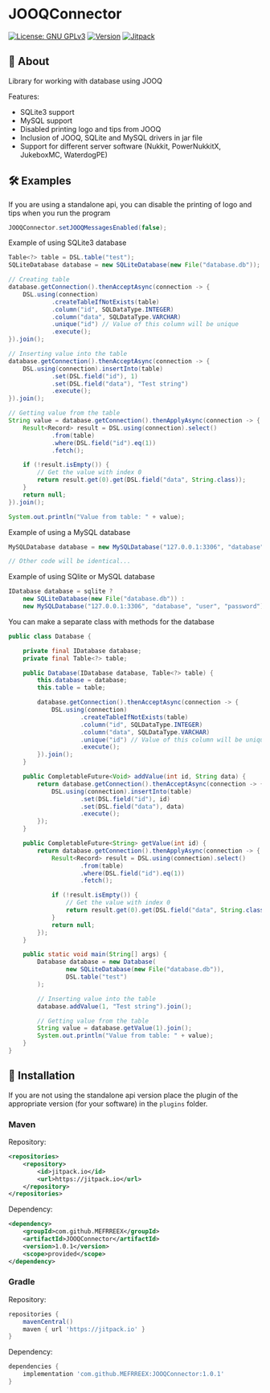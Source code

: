# JOOQConnector

[![License: GNU GPLv3](https://img.shields.io/badge/License-%20%20GNU%20GPLv3%20-yellow)](LICENSE)
[![Version](https://img.shields.io/badge/Version-1.0.1-brightgreen)](https://github.com/MEFRREEX/FormConstructor/releases/tag/1.0.1)
[![Jitpack](https://jitpack.io/v/MEFRREEX/JOOQConnector.svg)](https://jitpack.io/#MEFRREEX/JOOQConnector)

## 🤔 About
Library for working with database using JOOQ

Features:
- SQLite3 support
- MySQL support
- Disabled printing logo and tips from JOOQ
- Inclusion of JOOQ, SQLite and MySQL drivers in jar file
- Support for different server software (Nukkit, PowerNukkitX, JukeboxMC, WaterdogPE)

## 🛠 Examples

If you are using a standalone api, you can disable the printing of logo and tips when you run the program
```java
JOOQConnector.setJOOQMessagesEnabled(false);
```

Example of using SQLite3 database
```java
Table<?> table = DSL.table("test");
SQLiteDatabase database = new SQLiteDatabase(new File("database.db"));

// Creating table
database.getConnection().thenAcceptAsync(connection -> {
    DSL.using(connection)
            .createTableIfNotExists(table)
            .column("id", SQLDataType.INTEGER)
            .column("data", SQLDataType.VARCHAR)
            .unique("id") // Value of this column will be unique
            .execute();
}).join();

// Inserting value into the table
database.getConnection().thenAcceptAsync(connection -> {
    DSL.using(connection).insertInto(table)
            .set(DSL.field("id"), 1)
            .set(DSL.field("data"), "Test string")
            .execute();
}).join();

// Getting value from the table
String value = database.getConnection().thenApplyAsync(connection -> {
    Result<Record> result = DSL.using(connection).select()
            .from(table)
            .where(DSL.field("id").eq(1))
            .fetch();

    if (!result.isEmpty()) {
        // Get the value with index 0
        return result.get(0).get(DSL.field("data", String.class));
    }
    return null;
}).join();

System.out.println("Value from table: " + value);
```

Example of using a MySQL database
```java
MySQLDatabase database = new MySQLDatabase("127.0.0.1:3306", "database", "user", "password");

// Other code will be identical...
```

Example of using SQlite or MySQL database
```java
IDatabase database = sqlite ? 
    new SQLiteDatabase(new File("database.db")) : 
    new MySQLDatabase("127.0.0.1:3306", "database", "user", "password");
```

You can make a separate class with methods for the database
```java
public class Database {

    private final IDatabase database;
    private final Table<?> table;

    public Database(IDatabase database, Table<?> table) {
        this.database = database;
        this.table = table;

        database.getConnection().thenAcceptAsync(connection -> {
            DSL.using(connection)
                    .createTableIfNotExists(table)
                    .column("id", SQLDataType.INTEGER)
                    .column("data", SQLDataType.VARCHAR)
                    .unique("id") // Value of this column will be unique
                    .execute();
        }).join();
    }

    public CompletableFuture<Void> addValue(int id, String data) {
        return database.getConnection().thenAcceptAsync(connection -> {
            DSL.using(connection).insertInto(table)
                    .set(DSL.field("id"), id)
                    .set(DSL.field("data"), data)
                    .execute();
        });
    }

    public CompletableFuture<String> getValue(int id) {
        return database.getConnection().thenApplyAsync(connection -> {
            Result<Record> result = DSL.using(connection).select()
                    .from(table)
                    .where(DSL.field("id").eq(1))
                    .fetch();

            if (!result.isEmpty()) {
                // Get the value with index 0
                return result.get(0).get(DSL.field("data", String.class));
            }
            return null;
        });
    }

    public static void main(String[] args) {
        Database database = new Database(
                new SQLiteDatabase(new File("database.db")),
                DSL.table("test")
        );

        // Inserting value into the table
        database.addValue(1, "Test string").join();

        // Getting value from the table
        String value = database.getValue(1).join();
        System.out.println("Value from table: " + value);
    }
}
```

## 🔌 Installation

If you are not using the standalone api version place the plugin of the appropriate version (for your software) in the `plugins` folder.


### Maven

Repository:
```xml
<repositories>
    <repository>
        <id>jitpack.io</id>
        <url>https://jitpack.io</url>
    </repository>
</repositories>
```
Dependency:
```xml
<dependency>
    <groupId>com.github.MEFRREEX</groupId>
    <artifactId>JOOQConnector</artifactId>
    <version>1.0.1</version>
    <scope>provided</scope>
</dependency>
```

### Gradle
Repository:
```groovy
repositories {
    mavenCentral()
    maven { url 'https://jitpack.io' }
}
```
Dependency:
```groovy
dependencies {
    implementation 'com.github.MEFRREEX:JOOQConnector:1.0.1'
}
```
